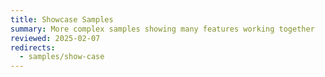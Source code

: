```yaml
---
title: Showcase Samples
summary: More complex samples showing many features working together
reviewed: 2025-02-07
redirects:
  - samples/show-case
---
```

